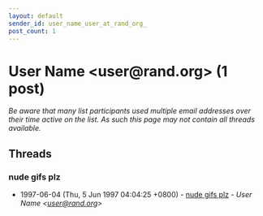 ```yaml
---
layout: default
sender_id: user_name_user_at_rand_org_
post_count: 1
---
```


# User Name <user<span>@</span>rand.org> (1 post)

_Be aware that many list participants used multiple email addresses over their time active on the list. As such this page may not contain all threads available._

## Threads

### nude gifs plz
+ 1997-06-04 (Thu, 5 Jun 1997 04:04:25 +0800) - [nude gifs plz](/archive/1997/06/88356e86583ce9bcf8067e9f40087bb3fffe6c373dfc2eda6e82c4d03f154ff7) - _User Name \<user@rand.org\>_

